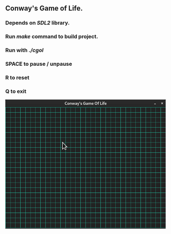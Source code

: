 ## Conway's Game of Life.

### Depends on *SDL2* library.

### Run *make* command to build project.

### Run with *./cgol*

### SPACE to pause / unpause

### R to reset

### Q to exit

![](demo.gif)